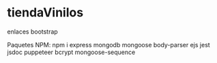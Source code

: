 # tiendaVinilos

enlaces bootstrap

Paquetes NPM:
npm i express mongodb mongoose body-parser ejs jest jsdoc puppeteer bcrypt mongoose-sequence
